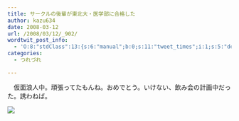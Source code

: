 ```yaml
---
title: サークルの後輩が東北大・医学部に合格した
author: kazu634
date: 2008-03-12
url: /2008/03/12/_902/
wordtwit_post_info:
  - 'O:8:"stdClass":13:{s:6:"manual";b:0;s:11:"tweet_times";i:1;s:5:"delay";i:0;s:7:"enabled";i:1;s:10:"separation";s:2:"60";s:7:"version";s:3:"3.7";s:14:"tweet_template";b:0;s:6:"status";i:2;s:6:"result";a:0:{}s:13:"tweet_counter";i:2;s:13:"tweet_log_ids";a:1:{i:0;i:3815;}s:9:"hash_tags";a:0:{}s:8:"accounts";a:1:{i:0;s:7:"kazu634";}}'
categories:
  - つれづれ

---
```

<div class="section">
<p>
    　仮面浪人中。頑張ってたもんね。おめでとう。いけない、飲み会の計画中だった。誘わねば。
</p>
  
<p>
<center>
</center>
</p>
  
<p>
<a href="http://flickr.com/photos/13875515@N00/1807079416/" onclick="__gaTracker('send', 'event', 'outbound-article', 'http://flickr.com/photos/13875515@N00/1807079416/', '');" title="Local Festivities"><img src="http://farm3.static.flickr.com/2059/1807079416_e490bce0ae_m.jpg" /></a>
</p></p>
</div>
